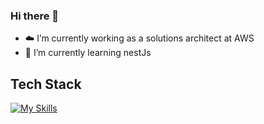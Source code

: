 ### Hi there 👋

- ☁️ I’m currently working as a solutions architect at AWS
- 🌱 I’m currently learning nestJs

## Tech Stack
[![My Skills](https://skillicons.dev/icons?i=js,ts,css,angular,nodejs,aws,docker,jenkins,github,githubactions,mysql,postgres,mongodb)](https://skillicons.dev)
